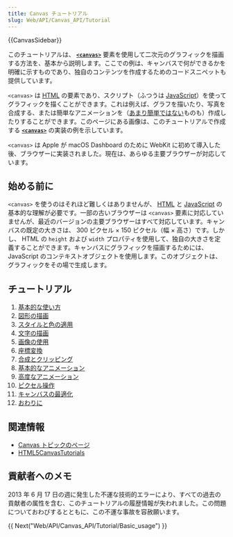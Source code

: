 ```yaml
---
title: Canvas チュートリアル
slug: Web/API/Canvas_API/Tutorial
---
```

{{CanvasSidebar}}

このチュートリアルは、 [**`<canvas>`**](/ja/docs/Web/HTML/Element/canvas) 要素を使用して二次元のグラフィックを描画する方法を、基本から説明します。ここでの例は、キャンバスで何ができるかを明確に示すものであり、独自のコンテンツを作成するためのコードスニペットも提供しています。

`<canvas>` は [HTML](/ja/docs/Web/HTML) の要素であり、スクリプト（ふつうは [JavaScript](/ja/docs/Glossary/JavaScript)）を使ってグラフィックを描くことができます。これは例えば、グラフを描いたり、写真を合成する、または簡単なアニメーションを（[あまり簡単ではない](/ja/docs/Web/API/Canvas_API/A_basic_ray-caster)ものも）作成したりすることができます。このページにある画像は、このチュートリアルで作成する [**`<canvas>`**](/ja/docs/Web/HTML/Element/canvas) の実装の例を示しています。

`<canvas>` は Apple が macOS Dashboard のために WebKit に初めて導入した後、ブラウザーに実装されました。現在は、あらゆる主要ブラウザーが対応しています。

## 始める前に

`<canvas>` を使うのはそれほど難しくはありませんが、 [HTML](/ja/docs/Web/HTML) と [JavaScript](/ja/docs/Web/JavaScript) の基本的な理解が必要です。一部の古いブラウザーは `<canvas>` 要素に対応していませんが、最近のバージョンの主要ブラウザーはすべて対応しています。キャンバスの既定の大きさは、 300 ピクセル × 150 ピクセル（幅 × 高さ）です。しかし、 HTML の `height` および `width` プロパティを使用して、独自の大きさを定義することができます。キャンバスにグラフィックを描画するためには、JavaScript のコンテキストオブジェクトを使用します。このオブジェクトは、グラフィックをその場で生成します。

## チュートリアル

1. [基本的な使い方](/ja/docs/Web/API/Canvas_API/Tutorial/Basic_usage)
2. [図形の描画](/ja/docs/Web/API/Canvas_API/Tutorial/Drawing_shapes)
3. [スタイルと色の適用](/ja/docs/Web/API/Canvas_API/Tutorial/Applying_styles_and_colors)
4. [文字の描画](/ja/docs/Web/API/Canvas_API/Tutorial/Drawing_text)
5. [画像の使用](/ja/docs/Web/API/Canvas_API/Tutorial/Using_images)
6. [座標変換](/ja/docs/Web/API/Canvas_API/Tutorial/Transformations)
7. [合成とクリッピング](/ja/docs/Web/API/Canvas_API/Tutorial/Compositing)
8. [基本的なアニメーション](/ja/docs/Web/API/Canvas_API/Tutorial/Basic_animations)
9. [高度なアニメーション](/ja/docs/Web/API/Canvas_API/Tutorial/Advanced_animations)
10. [ピクセル操作](/ja/docs/Web/API/Canvas_API/Tutorial/Pixel_manipulation_with_canvas)
11. [キャンバスの最適化](/ja/docs/Web/API/Canvas_API/Tutorial/Optimizing_canvas)
12. [おわりに](/ja/docs/Web/API/Canvas_API/Tutorial/Finale)

## 関連情報

- [Canvas トピックのページ](/ja/docs/Web/API/Canvas_API)
- [HTML5CanvasTutorials](https://www.html5canvastutorials.com/)

## 貢献者へのメモ

2013 年 6 月 17 日の週に発生した不運な技術的エラーにより、すべての過去の貢献者の属性を含む、このチュートリアルの履歴情報が失われました。この問題についておわびするとともに、この不運な事故を容赦願います。

{{ Next("Web/API/Canvas_API/Tutorial/Basic_usage") }}
